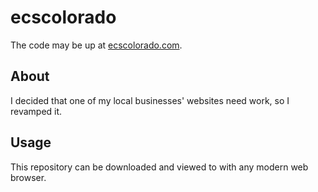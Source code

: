 ecscolorado
===========

The code may be up at [ecscolorado.com](http://www.ecscolorado.com/).

About
-----

I decided that one of my local businesses' websites need work, so I revamped it.

Usage
-----

This repository can be downloaded and viewed to with any modern web browser.


